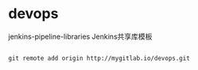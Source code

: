 # devops

jenkins-pipeline-libraries 
Jenkins共享库模板

```

git remote add origin http://mygitlab.io/devops.git


```
